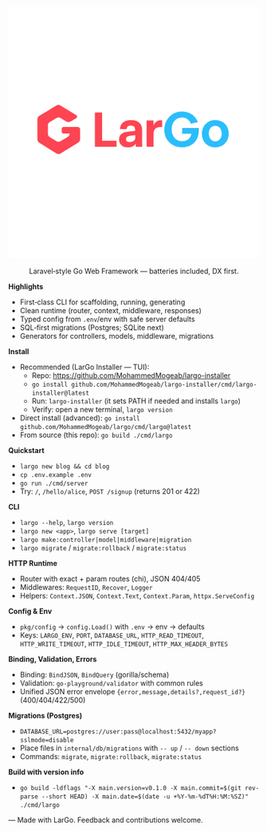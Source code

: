 <div align="center">

  <img src="largo.png" alt="LarGo Installer UI" width="800" />

Laravel‑style Go Web Framework — batteries included, DX first.

</div>

**Highlights**
- First‑class CLI for scaffolding, running, generating
- Clean runtime (router, context, middleware, responses)
- Typed config from `.env`/env with safe server defaults
- SQL‑first migrations (Postgres; SQLite next)
- Generators for controllers, models, middleware, migrations

**Install**
- Recommended (LarGo Installer — TUI):
  - Repo: https://github.com/MohammedMogeab/largo-installer
  - `go install github.com/MohammedMogeab/largo-installer/cmd/largo-installer@latest`
  - Run: `largo-installer` (it sets PATH if needed and installs `largo`)
  - Verify: open a new terminal, `largo version`
- Direct install (advanced): `go install github.com/MohammedMogeab/largo/cmd/largo@latest`
- From source (this repo): `go build ./cmd/largo`

**Quickstart**
- `largo new blog && cd blog`
- `cp .env.example .env`
- `go run ./cmd/server`
- Try: `/`, `/hello/alice`, `POST /signup` (returns 201 or 422)

**CLI**
- `largo --help`, `largo version`
- `largo new <app>`, `largo serve [target]`
- `largo make:controller|model|middleware|migration`
- `largo migrate` / `migrate:rollback` / `migrate:status`

**HTTP Runtime**
- Router with exact + param routes (chi), JSON 404/405
- Middlewares: `RequestID`, `Recover`, `Logger`
- Helpers: `Context.JSON`, `Context.Text`, `Context.Param`, `httpx.ServeConfig`

**Config & Env**
- `pkg/config` → `config.Load()` with `.env` → env → defaults
- Keys: `LARGO_ENV`, `PORT`, `DATABASE_URL`, `HTTP_READ_TIMEOUT`, `HTTP_WRITE_TIMEOUT`, `HTTP_IDLE_TIMEOUT`, `HTTP_MAX_HEADER_BYTES`

**Binding, Validation, Errors**
- Binding: `BindJSON`, `BindQuery` (gorilla/schema)
- Validation: `go-playground/validator` with common rules
- Unified JSON error envelope `{error,message,details?,request_id?}` (400/404/422/500)

**Migrations (Postgres)**
- `DATABASE_URL=postgres://user:pass@localhost:5432/myapp?sslmode=disable`
- Place files in `internal/db/migrations` with `-- up` / `-- down` sections
- Commands: `migrate`, `migrate:rollback`, `migrate:status`

**Build with version info**
- `go build -ldflags "-X main.version=v0.1.0 -X main.commit=$(git rev-parse --short HEAD) -X main.date=$(date -u +%Y-%m-%dT%H:%M:%SZ)" ./cmd/largo`

— Made with LarGo. Feedback and contributions welcome.
